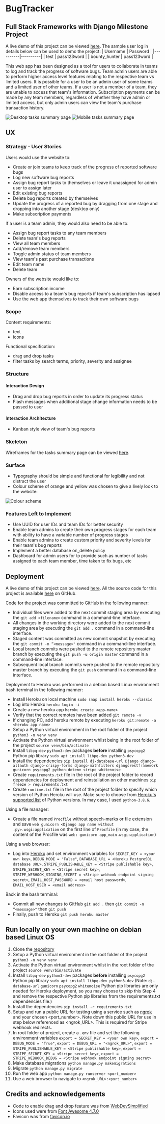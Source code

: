 # BugTracker

## Full Stack Frameworks with Django Milestone Project
A live demo of this project can be viewed [here](https://tgc07-project04.herokuapp.com/).
The sample user log in details below can be used to demo the project:
| Username | Password |
|----------|----------|
| test | pass123word |
| bounty_hunter | pass123word |

This web app has been designed as a tool for users to collaborate in teams to log and track the progress of software bugs. Team admin users are able to perform higher access level features relating to the respective team vs limited users. It is possible for a user to be an admin user of some teams and a limited user of other teams. If a user is not a member of a team, they are unable to access that team's information. Subscription payments can be made by any team members, regardless of whether they have admin or limited access, but only admin users can view the team's purchase transaction history.

![Desktop tasks summary page](report/screenshots/tasks-summary-desktop.png "Desktop page")
![Mobile tasks summary page](report/screenshots/tasks-summary-mobile.png "Mobile page")

## UX

### Strategy - User Stories
Users would use the website to:
- Create or join teams to keep track of the progress of reported software bugs
- Log new software bug reports
- Assign bug report tasks to themselves or leave it unassigned for admin user to assign later
- Edit existing bug reports
- Delete bug reports created by themselves
- Update the progress of a reported bug by dragging from one stage and dropping into another stage (desktop only)
- Make subscription payments

If a user is a team admin, they would also need to be able to:
- Assign bug report tasks to any team members
- Delete team's bug reports
- View all team members
- Add/remove team members
- Toggle admin status of team members
- View team's past purchase transactions
- Edit team name
- Delete team

Owners of the website would like to:
- Earn subscription income
- Disable access to a team's bug reports if team's subscription has lapsed
- Use the web app themselves to track their own software bugs

### Scope
Content requirements:
- text
- icons

Functional specification:
- drag and drop tasks
- filter tasks by search terms, priority, severity and assignee

### Structure
#### Interaction Design
- Drag and drop bug reports in order to update its progress status
- Flash messages when additional stage change information needs to be passed to user

#### Interaction Architecture
- Kanban style view of team's bug reports

### Skeleton
Wireframes for the tasks summary page can be viewed [here](report/wireframes).

### Surface
- Typography should be simple and functional for legibility and not distract the user
- Colour scheme of orange and yellow was chosen to give a lively look to the website:

![Colour scheme](report/colour-scheme/colour-scheme.png "Colour scheme")


### Features Left to Implement
- Use UUID for user IDs and team IDs for better security
- Enable team admins to create their own progress stages for each team with ability to have a variable number of progress stages
- Enable team admins to create custom priority and severity levels for their team's bug reports
- Implement a better database on_delete policy
- Dashboard for admin users for to provide such as number of tasks assigned to each team member, time taken to fix bugs, etc

## Deployment
A live demo of this project can be viewed [here](https://tgc07-project04.herokuapp.com/).
All the source code for this project is available [here](https://github.com/andrewsui/tgc07-project04) on GitHub.

Code for the project was committed to GitHub in the following manner:
- Individual files were added to the next commit staging area by executing the `git add <filename>` command in a command-line interface.
- All changes in the working directory were added to the next commit staging area by executing the `git add .` command in a command-line interface.
- Staged content was committed as new commit snapshot by executing the `git commit -m “<message>"` command in a command-line interface.
- Local branch commits were pushed to the remote repository master branch by executing the `git push -u origin master` command in a command-line interface.
- Subsequent local branch commits were pushed to the remote repository master branch by executing the `git push` command in a command-line interface.

Deployment to Heroku was performed in a debian based Linux environment bash terminal in the following manner:
- Install Heroku on local machine `sudo snap install heroku --classic`
- Log into Heroku `heroku login -i`
- Create a new heroku app `heroku create <app-name>`
- Verify that the correct remotes have been added `git remote -v`
- If changing PC, add heroku remote by executing `heroku git:remote -a <heroku app name>`
- Setup a Python virtual environment in the root folder of the project `python3 -m venv venv`
- Activate the Python virtual environment whilst being in the root folder of the project `source venv/bin/activate`
- Install `libpq-dev` `python3-dev` packages **before** installing `psycopg2` Python pip library `sudo apt install libpq-dev python3-dev`
- Install the dependencies `pip install dj-database-url Django django-allauth django-crispy-forms django-mathfilters djangorestframework gunicorn psycopg2 python-dotenv stripe whitenoise`
- Create `requirements.txt` file in the root of the project folder to record dependencies for deployment and reinstallation on other machines `pip freeze > requirements.txt`
- Create `runtime.txt` file in the root of the project folder to specify which version of Python Heroku will use. Make sure to choose from [Heroku's supported list](https://devcenter.heroku.com/articles/python-support#specifying-a-python-version) of Python versions. In may case, I used `python-3.8.6`.

Using a file manager:
- Create a file named `Procfile` without speech-marks or file extension and save `web gunicorn <Django app name without .py>.wsgi:application` on the first line of `Procfile` (in my case, the content of the Procfile was `web: gunicorn app_main.wsgi:application`)

Using a web browser:
- Log into [Heroku](https://id.heroku.com/login) and set environment variables for `SECRET_KEY = <your own key>`, `DEBUG_MODE = "False"`, `DATABASE_URL = <Heroku PostgreSQL database URL>`, `STRIPE_PUBLISHABLE_KEY = <Stripe publishable key>`, `STRIPE_SECRET_KEY = <Stripe secret key>`, `STRIPE_WEBHOOK_SIGNING_SECRET = <Stripe webhook endpoint signing secret>`, `EMAIL_HOST_PASSWORD = <email host password>`, `EMAIL_HOST_USER = <email address>`

Back in the bash terminal:
- Commit all new changes to GitHub `git add .` then `git commit -m “<message>"` then `git push`
- Finally, push to Heroku `git push heroku master`

## Run locally on your own machine on debian based Linux OS
1. Clone the [repository](https://github.com/andrewsui/tgc07-project04)
2. Setup a Python virtual environment in the root folder of the project `python3 -m venv venv`
3. Activate the Python virtual environment whilst in the root folder of the project `source venv/bin/activate`
4. Install `libpq-dev` `python3-dev` packages **before** installing `psycopg2` Python pip library `sudo apt install libpq-dev python3-dev` (Note: `dj-database-url` `gunicorn` `psycopg2` `whitenoise` Python pip libraries are only needed for Heroku deployment, so you may choose to skip this Step 4 and remove the respective Python pip libraries from the requirements.txt dependencies file.)
5. Install the dependencies `pip install -r requirements.txt`
6. Setup and run a public URL for testing using a service such as [ngrok](https://ngrok.com/) and your chosen <port_number>. Note down this public URL for use in step below referenced as <ngrok_URL>. This is required for Stripe webhook redirects.
7. In root folder of project, create a `.env` file and set the following environment variables `export = SECRET_KEY = <your own key>`, `export = DEBUG_MODE = "True"`, `export = DEBUG_URL = "<ngrok_URL>"`, `export = STRIPE_PUBLISHABLE_KEY = <Stripe publishable key>`, `export = STRIPE_SECRET_KEY = <Stripe secret key>`, `export = STRIPE_WEBHOOK_DEBUG = <Stripe webhook endpoint signing secret>`
8. Make database migrations `python manage.py makemigrations`
9. Migrate `python manage.py migrate`
10. Run the web app `python manage.py runserver <port_number>`
11. Use a web browser to navigate to `<ngrok_URL>:<port_number>`

## Credits and acknowledgements
- Code to enable drag and drop feature was from [WebDevSimplified](https://github.com/WebDevSimplified/Drag-And-Drop)
- Icons used were from [Font Awesome 4.7.0](https://fontawesome.com/v4.7.0/)
- Favicon was from [favicon.io](https://favicon.io/emoji-favicons/mosquito/)
